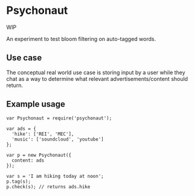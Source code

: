 # Psychonaut

WIP

An experiment to test bloom filtering on auto-tagged words.

## Use case

The conceptual real world use case is storing input by a user while they chat as a way to determine what relevant advertisements/content should return.

## Example usage

    var Psychonaut = require('psychonaut');

    var ads = {
      'hike': ['REI', 'MEC'],
      'music': ['soundcloud', 'youtube']
    };

    var p = new Psychonaut({
      content: ads
    });

    var s = 'I am hiking today at noon';
    p.tag(s);
    p.check(s); // returns ads.hike
